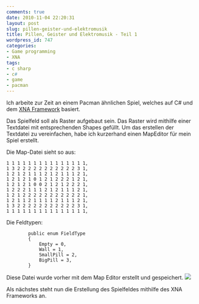 ```yaml
---
comments: true
date: 2010-11-04 22:20:31
layout: post
slug: pillen-geister-und-elektromusik
title: Pillen, Geister und Elektromusik - Teil 1
wordpress_id: 747
categories:
- Game programming
- XNA
tags:
- c sharp
- c#
- game
- pacman
---
```


Ich arbeite zur Zeit an einem Pacman ähnlichen Spiel, welches auf C# und dem [XNA Framework](http://msdn.microsoft.com/en-us/library/ff402531(v=VS.92).aspx) basiert.

Das Spielfeld soll als Raster aufgebaut sein. Das Raster wird mithilfe einer Textdatei mit entsprechenden Shapes gefüllt. Um das erstellen der Textdatei zu vereinfachen, habe ich kurzerhand einen MapEditor für mein Spiel erstellt.

Die Map-Datei sieht so aus:

    
    1 1 1 1 1 1 1 1 1 1 1 1 1 1 1,
    1 3 2 2 2 2 2 2 2 2 2 2 2 3 1,
    1 2 1 2 1 1 1 2 1 2 1 1 1 2 1,
    1 2 1 2 1 0 1 2 1 2 2 2 1 2 1,
    1 2 1 2 1 0 0 2 1 2 1 2 2 2 1,
    1 2 2 2 1 1 1 2 1 2 1 1 1 2 1,
    1 2 1 2 2 2 2 2 2 2 2 2 2 2 1,
    1 2 1 1 2 1 1 1 1 2 1 1 1 2 1,
    1 3 2 2 2 2 2 2 2 2 2 2 2 3 1,
    1 1 1 1 1 1 1 1 1 1 1 1 1 1 1,



Die Feldtypen:

    
    
            public enum FieldType
            {
                Empty = 0,
                Wall = 1,
                SmallPill = 2,
                BigPill = 3,
            }
    



Diese Datei wurde vorher mit dem Map Editor erstellt und gespeichert.
[![](http://wpimages.phansch.de/2010/11/pacmanMapEditor1-300x156.png)](http://wpimages.phansch.de/2010/11/pacmanMapEditor1.png)

Als nächstes steht nun die Erstellung des Spielfeldes mithilfe des XNA Frameworks an.
